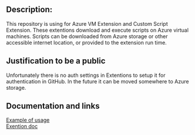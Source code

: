 ## Description:

This repository is using for Azure VM Extension and Custom Script Extension.
These extentions download and execute scripts on Azure virtual machines.
Scripts can be downloaded from Azure storage or other accessible internet location, or provided to the extension run time.

## Justification to be a public
Unfortunately there is no auth settings in Extentions to setup it for authentication in GitHub.
In the future it can be moved somewhere to Azure storage.
 
## Documentation and links
[Example of usage](https://github.com/DigitalInnovation/terraform-platform-modules/blob/master/azure/vm_extensions/docker/main.tf#L26)<br>
[Exention doc](https://docs.microsoft.com/en-us/azure/virtual-machines/linux/extensions-customscript)

